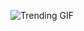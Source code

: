 
<!-- GIF_SECTION -->
![Trending GIF](https://media2.giphy.com/media/v1.Y2lkPThiYjIxNzcyZXF5bDA2d2hzbHh3c3dja255eHBid3B1dXR6a3B2MTExcGVybWZxMCZlcD12MV9naWZzX3NlYXJjaCZjdD1n/YYKoJL28YtscdUTGWA/giphy.gif)
<!-- END_GIF_SECTION -->
